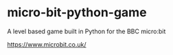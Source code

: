# micro-bit-python-game
A level based game built in Python for the BBC micro:bit

https://www.microbit.co.uk/

